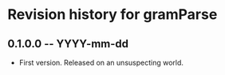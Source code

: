 # Revision history for gramParse

## 0.1.0.0 -- YYYY-mm-dd

* First version. Released on an unsuspecting world.
